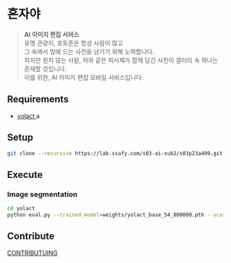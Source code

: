# 혼자야

> **AI 이미지 편집 서비스**  
> 유명 관광지, 포토존은 항상 사람이 많고  
> 그 속에서 맘에 드는 사진을 남기기 위해 노력합니다.  
> 하지만 원치 않는 사람, 차와 같은 피사체가 함께 담긴 사진이 갤러리 속 하나는 존재할 것입니다.  
> 이를 위한, AI 이미지 편집 모바일 서비스입니다.  

## Requirements
* [yolact
](https://github.com/tristan3716/yolact)
a
## Setup
``` sh
git clone --recursive https://lab.ssafy.com/s03-ai-sub2/s03p23a409.git
```

## Execute
### Image segmentation
``` sh
cd yolact
python eval.py --trained_model=weights/yolact_base_54_800000.pth --score_threshold=0.15 --top_k=15 --image=images/input/example.jpg:images/output/example.png
```

## Contribute
[CONTRIBUTUING](./CONTRIBUTING.md)